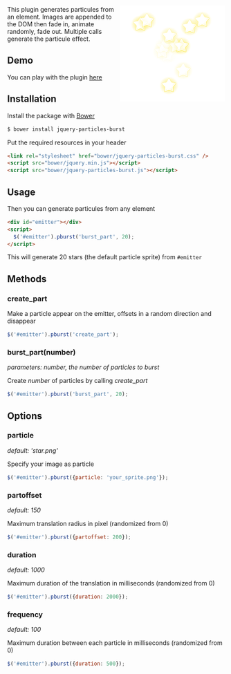 <img align="right" width="243" height="221" src="pburst_screenshot.png" alt="Screenshot">
This plugin generates particules from an element.  
Images are appended to the DOM then fade in, animate randomly, fade out.  
Multiple calls generate the particule effect.

## Demo

You can play with the plugin [here](http://pburst.gprod.net)

## Installation

Install the package with [Bower](http://bower.io/)

```bash
$ bower install jquery-particles-burst
```

Put the required resources in your header

```html
<link rel="stylesheet" href="bower/jquery-particles-burst.css" />
<script src="bower/jquery.min.js"></script>
<script src="bower/jquery-particles-burst.js"></script>
```

## Usage

Then you can generate particules from any element

```html
<div id="emitter"></div>
<script>
  $('#emitter').pburst('burst_part', 20);
</script>
```

This will generate 20 stars (the default particle sprite) from `#emitter`

## Methods

### create_part

Make a particle appear on the emitter, offsets in a random direction and disappear

```javascript
$('#emitter').pburst('create_part');
```

### burst_part(number)

_parameters: number, the number of particles to burst_

Create _number_ of particles by calling _create_part_

```javascript
$('#emitter').pburst('burst_part', 20);
```

## Options

### particle

_default: 'star.png'_

Specify your image as particle

```javascript
$('#emitter').pburst({particle: 'your_sprite.png'});
```

### partoffset

_default: 150_

Maximum translation radius in pixel (randomized from 0)

```javascript
$('#emitter').pburst({partoffset: 200});
```

### duration

_default: 1000_

Maximum duration of the translation in milliseconds (randomized from 0)

```javascript
$('#emitter').pburst({duration: 2000});
```

### frequency

_default: 100_

Maximum duration between each particle in milliseconds (randomized from 0)

```javascript
$('#emitter').pburst({duration: 500});
```

